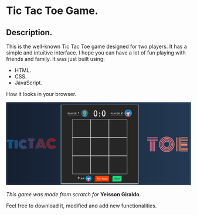 # Tic Tac Toe Game.

## Description.

This is the well-known Tic Tac Toe game designed for two players. It has a simple and intuitive interface. I hope you can have a lot of fun playing with friends and family.
It was just built using:

- HTML.
- CSS.
- JavaScript.

How it looks in your browser.

![alt text](./images/gamePhoto.jpg)

_This game was made from scratch for_ **Yeisson Giraldo**.

Feel free to download it, modified and add new functionalities.
